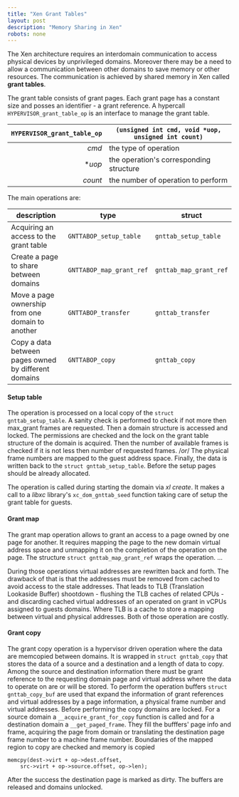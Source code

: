 ```yaml
---
title: "Xen Grant Tables"
layout: post
description: "Memory Sharing in Xen"
robots: none
---
```


The Xen architecture requires an interdomain communication to access physical devices by unprivileged domains. Moreover there may be a need to allow a communication between other domains to save memory or other resources. The communication is achieved by shared memory in Xen called **grant tables**. 

The grant table consists of grant pages. Each grant page has a constant size and posses an identifier - a grant reference. A hypercall `HYPERVISOR_grant_table_op` is an interface to manage the grant table. 

| `HYPERVISOR_grant_table_op` | `(unsigned int cmd, void *uop, unsigned int count)` |
| ------: | ----------- |
| *cmd*    | the type of operation |
| **uop*   | the operation's corresponding structure |
| *count*  | the number of operation to perform |

The main operations are:  

| description | type | struct | 
| ------ | ----------- |  ----------- |
| Acquiring an access to the grant table | `GNTTABOP_setup_table` | `gnttab_setup_table` |
| Create a page to share between domains | `GNTTABOP_map_grant_ref` |  `gnttab_map_grant_ref` |
| Move a page ownership from one domain to another | `GNTTABOP_transfer` | `gnttab_transfer` |
| Copy a data between pages owned by different domains | `GNTTABOP_copy` | `gnttab_copy` |

#### Setup table  

The operation is processed on a local copy of the `struct gnttab_setup_table`. A sanity check is performed to check if not more then max_grant frames are requested. Then a domain structure is accessed and locked. The permissions are checked and the lock on the grant table structure of the domain is acquired. Then the number of available frames is checked if it is not less then number of requested frames. /*or*/ The physical frame numbers are mapped to the guest address space. Finally, the data is written back to the `struct gnttab_setup_table`. Before the setup pages should be already allocated. 

The operation is called during starting the domain via *xl create*. It makes a call to a *libxc* library's `xc_dom_gnttab_seed` function taking care of setup the grant table for guests.

#### Grant map

The grant map operation allows to grant an access to a page owned by one page for another. It requires mapping the page to the new domain virtual address space and unmapping it on the completion of the operation on the page. The structure `struct gnttab_map_grant_ref` wraps the operation. 
...

During those operations virtual addresses are rewritten back and forth. The drawback of that is that the addresses must be removed from cached to avoid access to the stale addresses. That leads to TLB (Translation Lookaside Buffer) shootdown - flushing the TLB caches of related CPUs - and discarding cached virtual addresses of an operated on grant in vCPUs assigned to guests domains. Where TLB is a cache to store a mapping between virtual and physical addresses. Both of those operation are costly.

#### Grant copy

The grant copy operation is a hypervisor driven operation where the data are memcopied between domains. It is wrapped in `struct gnttab_copy` that stores the data of a source and a destination and a length of data to copy. Among the source and destination information there must be grant reference to the requesting domain page and virtual address where the data to operate on are or will be stored. To perform the operation buffers `struct gnttab_copy_buf` are used that expand the information of grant references and virtual addresses by a page information, a physical frame number and virtual addresses. Before performing the copy domains are locked. For a source domain a `__acquire_grant_for_copy` function is called and for a destination domain a `__get_paged_frame`. They fill the bufffers' page info and frame, acquiring the page from domain or translating the destination page frame number to a machine frame number. Boundaries of the mapped region to copy are checked and memory is copied  

```
memcpy(dest->virt + op->dest.offset,   
	src->virt + op->source.offset, op->len);  
```  
After the success the destination page is marked as dirty. The buffers are released and domains unlocked.